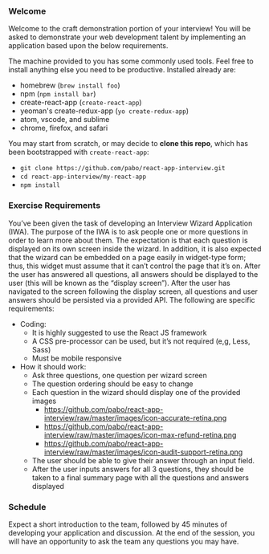 ### Welcome

Welcome to the craft demonstration portion of your interview! You will be asked to demonstrate your web development talent by implementing an application based upon the below requirements.

The machine provided to you has some commonly used tools. Feel free to install anything else you need to be productive. Installed already are:
  - homebrew (`brew install foo`)
  - npm (`npm install bar`)
  - create-react-app (`create-react-app`)
  - yeoman's create-redux-app (`yo create-redux-app`)
  - atom, vscode, and sublime
  - chrome, firefox, and safari

You may start from scratch, or may decide to **clone this repo**, which has been bootstrapped with `create-react-app`:
  - `git clone https://github.com/pabo/react-app-interview.git`
  - `cd react-app-interview/my-react-app`
  - `npm install`


### Exercise Requirements

You’ve been given the task of developing an Interview Wizard Application (IWA). The purpose of the IWA is to ask people one or more questions in order to learn more about them. The expectation is that each question is displayed on its own screen inside the wizard. In addition, it is also expected that the wizard can be embedded on a page easily in widget-type form; thus, this widget must assume that it can’t control the page that it’s on. After the user has answered all questions, all answers should be displayed to the user (this will be known as the “display screen”). After the user has navigated to the screen following the display screen, all questions and user answers should be persisted via a provided API. The following are specific requirements:

  - Coding:
    - It is highly suggested to use the React JS framework
    - A CSS pre-processor can be used, but it’s not required (e,g, Less, Sass)
    - Must be mobile responsive
  - How it should work:
    - Ask three questions, one question per wizard screen
    - The question ordering should be easy to change
    - Each question in the wizard should display one of the provided images
      - https://github.com/pabo/react-app-interview/raw/master/images/icon-accurate-retina.png
      - https://github.com/pabo/react-app-interview/raw/master/images/icon-max-refund-retina.png
      - https://github.com/pabo/react-app-interview/raw/master/images/icon-audit-support-retina.png
    - The user should be able to give their answer through an input field.
    - After the user inputs answers for all 3 questions, they should be taken to a final summary page with all the questions and answers displayed

### Schedule

Expect a short introduction to the team, followed by 45 minutes of developing your application and discussion. At the end of the session, you will have an opportunity to ask the team any questions you may have.
